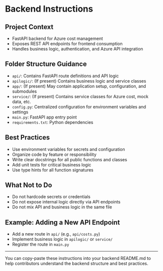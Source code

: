 # Backend Instructions

## Project Context

- FastAPI backend for Azure cost management
- Exposes REST API endpoints for frontend consumption
- Handles business logic, authentication, and Azure API integration

## Folder Structure Guidance

- `api/`: Contains FastAPI route definitions and API logic
- `apilogic/`: (If present) Contains business logic and service classes
- `app/`: (If present) May contain application setup, configuration, and submodules
- `service/`: (If present) Contains service classes for Azure cost, mock data, etc.
- `config.py`: Centralized configuration for environment variables and settings
- `main.py`: FastAPI app entry point
- `requirements.txt`: Python dependencies

## Best Practices

- Use environment variables for secrets and configuration
- Organize code by feature or responsibility
- Write clear docstrings for all public functions and classes
- Add unit tests for critical business logic
- Use type hints for all function signatures

## What Not to Do

- Do not hardcode secrets or credentials
- Do not expose internal logic directly via API endpoints
- Do not mix API and business logic in the same file

## Example: Adding a New API Endpoint

- Add a new route in `api/` (e.g., `api/costs.py`)
- Implement business logic in `apilogic/` or `service/`
- Register the route in `main.py`

---

You can copy-paste these instructions into your backend README.md to help contributors understand the backend structure and best practices.

